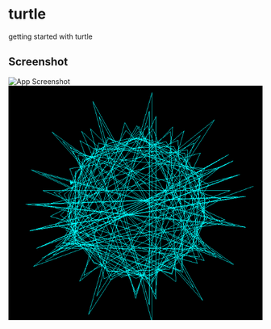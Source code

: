 # turtle
getting started with turtle


## Screenshot


![App Screenshot](img/Screenshot%20(363).png)  ![App Screenshot](img.png)
